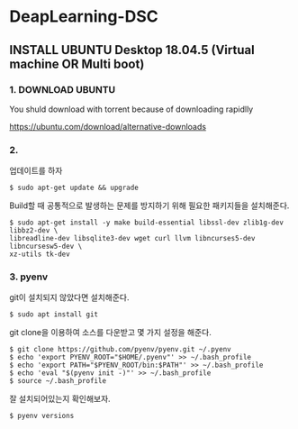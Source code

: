 # DeapLearning-DSC

## INSTALL UBUNTU Desktop 18.04.5 (Virtual machine OR Multi boot)
 
### 1. DOWNLOAD UBUNTU 

You shuld download with torrent because of downloading rapidlly

https://ubuntu.com/download/alternative-downloads

### 2. 

업데이트를 하자
```
$ sudo apt-get update && upgrade
```

Build할 때 공통적으로 발생하는 문제를 방지하기 위해 필요한 패키지들을 설치해준다.
```
$ sudo apt-get install -y make build-essential libssl-dev zlib1g-dev libbz2-dev \
libreadline-dev libsqlite3-dev wget curl llvm libncurses5-dev libncursesw5-dev \
xz-utils tk-dev
```

### 3. pyenv

git이 설치되지 않았다면 설치해준다.
```
$ sudo apt install git
```

git clone을 이용하여 소스를 다운받고 몇 가지 설정을 해준다.
```
$ git clone https://github.com/pyenv/pyenv.git ~/.pyenv
$ echo 'export PYENV_ROOT="$HOME/.pyenv"' >> ~/.bash_profile
$ echo 'export PATH="$PYENV_ROOT/bin:$PATH"' >> ~/.bash_profile
$ echo 'eval "$(pyenv init -)"' >> ~/.bash_profile
$ source ~/.bash_profile
```

잘 설치되어있는지 확인해보자.
```
$ pyenv versions
```

